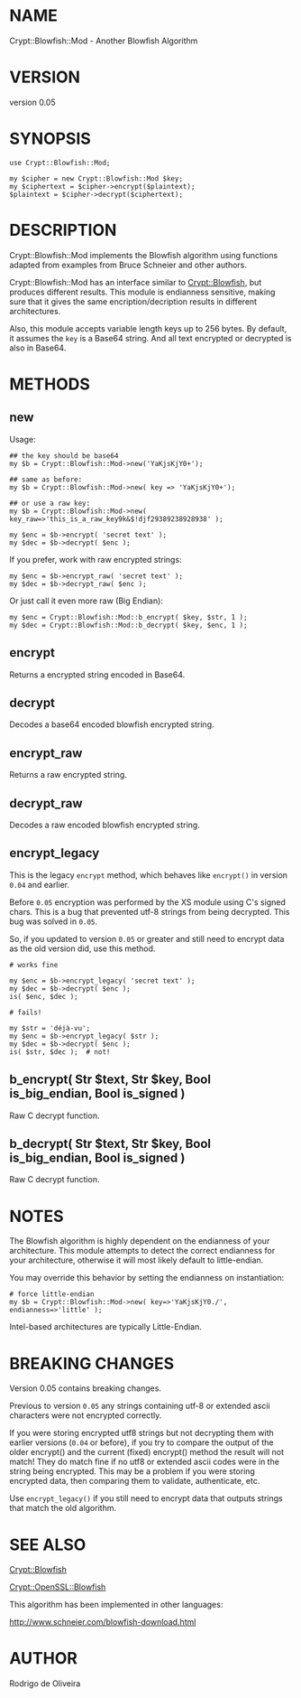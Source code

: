# NAME

Crypt::Blowfish::Mod - Another Blowfish Algorithm

# VERSION

version 0.05

# SYNOPSIS

    use Crypt::Blowfish::Mod;

    my $cipher = new Crypt::Blowfish::Mod $key;
    my $ciphertext = $cipher->encrypt($plaintext);
    $plaintext = $cipher->decrypt($ciphertext);

# DESCRIPTION

Crypt::Blowfish::Mod implements the Blowfish algorithm using functions adapted from examples from Bruce Schneier
and other authors.

Crypt::Blowfish::Mod has an interface similar to [Crypt::Blowfish](https://metacpan.org/pod/Crypt::Blowfish), but produces different results. This module
is endianness sensitive, making sure that it gives the same encription/decription results in different architectures.

Also, this module accepts variable length keys up to 256 bytes. By default, it assumes the `key` is a Base64
string. And all text encrypted or decrypted is also in Base64.

# METHODS

## new

Usage:

    ## the key should be base64
    my $b = Crypt::Blowfish::Mod->new('YaKjsKjY0+');

    ## same as before:
    my $b = Crypt::Blowfish::Mod->new( key => 'YaKjsKjY0+');

    ## or use a raw key:
    my $b = Crypt::Blowfish::Mod->new( key_raw=>'this_is_a_raw_key9k&$!djf29389238928938' );

    my $enc = $b->encrypt( 'secret text' );
    my $dec = $b->decrypt( $enc );

If you prefer, work with raw encrypted strings:

    my $enc = $b->encrypt_raw( 'secret text' );
    my $dec = $b->decrypt_raw( $enc );

Or just call it even more raw (Big Endian):

    my $enc = Crypt::Blowfish::Mod::b_encrypt( $key, $str, 1 );
    my $dec = Crypt::Blowfish::Mod::b_decrypt( $key, $enc, 1 );

## encrypt

Returns a encrypted string encoded in Base64.

## decrypt

Decodes a base64 encoded blowfish encrypted string.

## encrypt\_raw

Returns a raw encrypted string.

## decrypt\_raw

Decodes a raw encoded blowfish encrypted string.

## encrypt\_legacy

This is the legacy `encrypt` method, which behaves like `encrypt()` in
version `0.04` and earlier.

Before `0.05` encryption was performed by the XS module using C's signed
chars. This is a bug that prevented utf-8 strings from being decrypted.
This bug was solved in `0.05`.

So, if you updated to version `0.05` or greater and still need to encrypt data
as the old version did, use this method.

    # works fine

    my $enc = $b->encrypt_legacy( 'secret text' );
    my $dec = $b->decrypt( $enc );
    is( $enc, $dec );

    # fails!

    my $str = 'déjà-vu';
    my $enc = $b->encrypt_legacy( $str );
    my $dec = $b->decrypt( $enc );
    is( $str, $dec );  # not!

## b\_encrypt( Str $text, Str $key, Bool is\_big\_endian, Bool is\_signed )

Raw C decrypt function.

## b\_decrypt( Str $text, Str $key, Bool is\_big\_endian, Bool is\_signed )

Raw C decrypt function.

# NOTES

The Blowfish algorithm is highly dependent on the endianness of your architecture.
This module attempts to detect the correct endianness for your architecture, otherwise
it will most likely default to little-endian.

You may override this behavior by setting the endianness on instantiation:

    # force little-endian
    my $b = Crypt::Blowfish::Mod->new( key=>'YaKjsKjY0./', endianness=>'little' );

Intel-based architectures are typically Little-Endian.

# BREAKING CHANGES

Version 0.05 contains breaking changes.

Previous to version `0.05` any strings containing utf-8 or extended ascii
characters were not encrypted correctly.

If you were storing encrypted utf8 strings but not decrypting them with earlier
versions (`0.04` or before), if you try to compare the output of the older
encrypt() and the current (fixed) encrypt() method the result will not match!
They do match fine if no utf8 or extended ascii codes were in the string being
encrypted. This may be a problem if you were storing encrypted data, then
comparing them to validate, authenticate, etc.

Use `encrypt_legacy()` if you still need to encrypt data that outputs strings
that match the old algorithm.

# SEE ALSO

[Crypt::Blowfish](https://metacpan.org/pod/Crypt::Blowfish)

[Crypt::OpenSSL::Blowfish](https://metacpan.org/pod/Crypt::OpenSSL::Blowfish)

This algorithm has been implemented in other languages:

http://www.schneier.com/blowfish-download.html

# AUTHOR

Rodrigo de Oliveira
